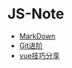 # JS-Note
- [MarkDown](https://github.com/WEB-qq-635678224/JS-Note/blob/master/MarkDown.md)
- [Git进阶](https://github.com/WEB-qq-635678224/JS-Note/blob/master/Git%E8%BF%9B%E9%98%B6.md)
- [vue技巧分享](https://github.com/WEB-qq-635678224/JS-Note/blob/master/vue-note.md)
